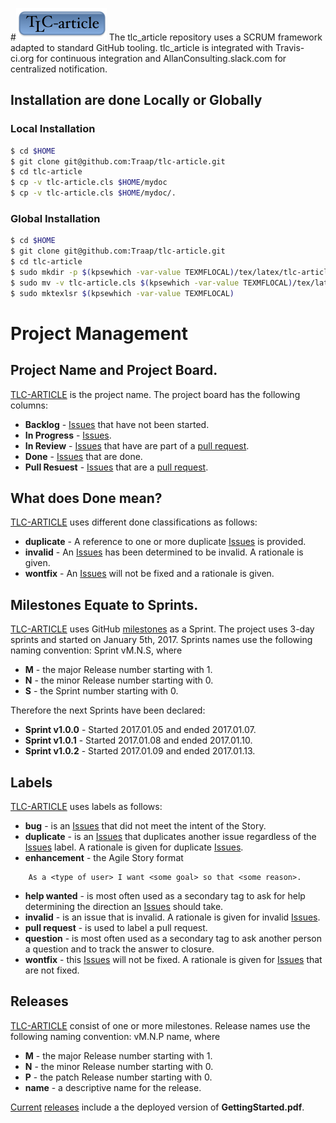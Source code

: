 #![](data/logo.png)
The tlc_article repository uses a SCRUM framework adapted to standard GitHub
tooling.  tlc_article is integrated with Travis-ci.org for continuous
integration and AllanConsulting.slack.com for centralized notification.

## Installation are done Locally or Globally
### Local Installation
```bash
$ cd $HOME
$ git clone git@github.com:Traap/tlc-article.git
$ cd tlc-article
$ cp -v tlc-article.cls $HOME/mydoc
$ cp -v tlc-article.cls $HOME/mydoc/.
```

### Global Installation
```bash
$ cd $HOME
$ git clone git@github.com:Traap/tlc-article.git
$ cd tlc-article
$ sudo mkdir -p $(kpsewhich -var-value TEXMFLOCAL)/tex/latex/tlc-article
$ sudo mv -v tlc-article.cls $(kpsewhich -var-value TEXMFLOCAL)/tex/latex/tlcarticle/.
$ sudo mktexlsr $(kpsewhich -var-value TEXMFLOCAL)
```
# Project Management
## Project Name and Project Board.
[TLC-ARTICLE](https://github.com/Traap/tlc-article/projects/1) is the project
name.  The project board has the following columns:
* **Backlog** - [Issues](https://github.com/Traap/tlc-article/issues)
  that have not been started.
* **In Progress** - [Issues](https://github.com/Traap/tlc-article/issues).
* **In Review** - [Issues](https://github.com/Traap/tlc-article/issues) that
  have are part of a [pull request](https://github.com/Traap/tlc-article/pulls).
* **Done** - [Issues](https://github.com/Traap/tlc-article/issues) that are done.
* **Pull Resuest** - [Issues](https://github.com/Traap/tlc-article/issues) that
  are a [pull request](https://github.com/Traap/tlc-article/pulls).

## What does Done mean?
[TLC-ARTICLE](https://github.com/Traap/tlc-article/projects/1) uses different
done classifications as follows:
* **duplicate** - A reference to one or more duplicate
  [Issues](https://github.com/Traap/tlc-article/issues) is provided.
* **invalid** - An [Issues](https://github.com/Traap/tlc-article/issues) has
  been determined to be invalid.  A rationale is given.
* **wontfix** - An [Issues](https://github.com/Traap/tlc-article/issues) will
  not be fixed and a rationale is given.

## Milestones Equate to Sprints.
[TLC-ARTICLE](https://github.com/Traap/tlc-article/projects/1) uses GitHub
[milestones](https://github.com/Traap/tlc-article/milestones) as a Sprint.  The
project uses 3-day sprints and started on January 5th, 2017.  Sprints names use
the following naming convention: Sprint vM.N.S, where
* **M** - the major Release number starting with 1.
* **N** - the minor Release number starting with 0.
* **S** - the Sprint number starting with 0.

Therefore the next Sprints have been declared:
* **Sprint v1.0.0** - Started 2017.01.05 and ended 2017.01.07.
* **Sprint v1.0.1** - Started 2017.01.08 and ended 2017.01.10.
* **Sprint v1.0.2** - Started 2017.01.09 and ended 2017.01.13.

## Labels
[TLC-ARTICLE](https://github.com/Traap/tlc-article/projects/1) uses labels as
follows:
* **bug** - is an [Issues](https://github.com/Traap/tlc-article/issues) that did
  not meet the intent of the Story.
* **duplicate** - is an [Issues](https://github.com/Traap/tlc-article/issues)
  that duplicates another issue regardless of the
  [Issues](https://github.com/Traap/tlc-article/issues) label.  A rationale is
  given for duplicate [Issues](https://github.com/Traap/tlc-article/issues).
* **enhancement** - the Agile Story format
```
    As a <type of user> I want <some goal> so that <some reason>.
```
* **help wanted** - is most often used as a secondary tag to ask for help
  determining the direction an
  [Issues](https://github.com/Traap/tlc-article/issues) should take.
* **invalid** - is an issue that is invalid.  A rationale is given for invalid
  [Issues](https://github.com/Traap/tlc-article/issues).
* **pull request** - is used to label a pull request.
* **question** - is most often used as a secondary tag to ask another person
  a question and to track the answer to closure.
* **wontfix** - this [Issues](https://github.com/Traap/tlc-article/issues) will
  not be fixed.  A rationale is given
  for [Issues](https://github.com/Traap/tlc-article/issues) that are not fixed.

## Releases
[TLC-ARTICLE](https://github.com/Traap/tlc-article/projects/1) consist of one or
more milestones.  Release names use the following naming convention: vM.N.P
name, where
* **M** - the major Release number starting with 1.
* **N** - the minor Release number starting with 0.
* **P** - the patch Release number starting with 0.
* **name** - a descriptive name for the release.

[Current](https://github.com/Traap/tlc-article/releases/latest)
[releases](https://github.com/Traap/tlc-article/releases) include a the deployed
version of **GettingStarted.pdf**.
